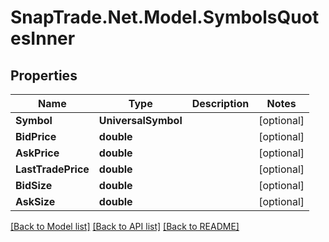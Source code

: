 # SnapTrade.Net.Model.SymbolsQuotesInner

## Properties

Name | Type | Description | Notes
------------ | ------------- | ------------- | -------------
**Symbol** | **UniversalSymbol** |  | [optional] 
**BidPrice** | **double** |  | [optional] 
**AskPrice** | **double** |  | [optional] 
**LastTradePrice** | **double** |  | [optional] 
**BidSize** | **double** |  | [optional] 
**AskSize** | **double** |  | [optional] 

[[Back to Model list]](../README.md#documentation-for-models) [[Back to API list]](../README.md#documentation-for-api-endpoints) [[Back to README]](../README.md)

